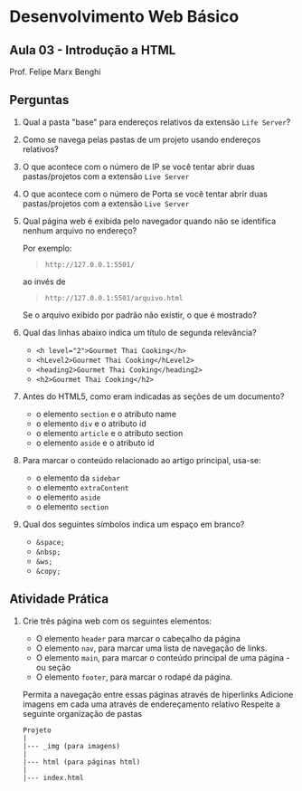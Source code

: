 # **Desenvolvimento Web Básico**
## Aula 03 - Introdução a HTML
Prof. Felipe Marx Benghi 

## Perguntas
1. Qual a pasta "base" para endereços relativos da extensão `Life Server`? 

1. Como se navega pelas pastas de um projeto usando endereços relativos?

1. O que acontece com o número de IP se você tentar abrir duas pastas/projetos com a extensão `Live Server`

1. O que acontece com o número de Porta se você tentar abrir duas pastas/projetos com a extensão `Live Server`

1. Qual página web é exibida pelo navegador quando não se identifica nenhum arquivo no endereço? 
    
    Por exemplo:
    >  `http://127.0.0.1:5501/` 
    
    ao invés de 
    
    > `http://127.0.0.1:5501/arquivo.html`
    
    Se o arquivo exibido por padrão não existir, o que é mostrado?

1. Qual das linhas abaixo indica um título de segunda relevância?
    - `<h level="2">Gourmet Thai Cooking</h>`
    - `<hLevel2>Gourmet Thai Cooking</hLevel2>`
    - `<heading2>Gourmet Thai Cooking</heading2>`
    - `<h2>Gourmet Thai Cooking</h2>`

1. Antes do HTML5, como eram indicadas as seções de um documento?
    - o elemento `section` e o atributo name
    - o elemento `div` e o atributo id
    - o elemento `article` e o atributo section
    - o elemento `aside` e o atributo id

1. Para marcar o conteúdo relacionado ao artigo principal, usa-se:
    - o elemento da `sidebar` 
    - o elemento `extraContent`
    - o elemento `aside` 
    - o elemento `section`

1. Qual dos seguintes símbolos indica um espaço em branco?
    - `&space;`
    - `&nbsp;`
    - `&ws;`
    - `&copy;`

## Atividade Prática
1. Crie três página web com os seguintes elementos:
    - O elemento `header` para marcar o cabeçalho da página
    - O elemento `nav`, para marcar uma lista de navegação de links.
    - O elemento `main`, para marcar o conteúdo principal de uma página - ou  seção
    - O elemento `footer`, para marcar o rodapé da página.

    Permita a navegação entre essas páginas através de hiperlinks
    Adicione imagens em cada uma através de endereçamento relativo
    Respeite a seguinte organização de pastas
    ```
    Projeto
    |
    |--- _img (para imagens)
    |
    |--- html (para páginas html)
    |
    |--- index.html
    ```

